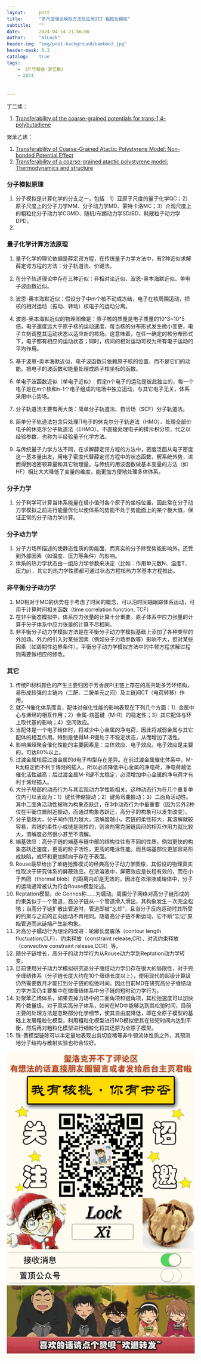 ```yaml
---
layout:     post
title:      "多尺度理论模拟方法及应用III·粗粒化模拟"
subtitle:   ""
date:       2024-04-14 21:56:00
author:     "XiLock"
header-img: "img/post-background/bamboo3.jpg"
header-mask: 0.3
catalog:    true
tags:
    - 《斤竹精舍·游艺集》
    - 2024


---
```


丁二烯：
1. [Transferability of the coarse-grained potentials for trans-1,4-polybutadiene](https://www.sci-hub.ee/10.1039/c5cp05017k)

聚苯乙烯：
1. [Transferability of Coarse-Grained Atactic Polystyrene Model: Non-bonded Potential Effect](https://www.sci-hub.ee/10.1039/C6CP03753D)
1. [Transferability of a coarse-grained atactic polystyrene model: Thermodynamics and structure](https://www.sci-hub.ee/10.1016/j.polymer.2018.06.057)

### 分子模拟原理
1. 分子模拟是计算化学的分支之一，包括：1）亚原子尺度的量子化学QC；2）原子尺度上的分子力学MM、分子动力学MD、蒙特卡洛MC；3）介观尺度上的粗粒化分子动力学CGMD、随机/布朗动力学SD/BD、耗散粒子动力学DPD。
1. 



### 量子化学计算方法原理
1. 量子化学的理论依据是薛定谔方程，在传统量子力学方法中，有2种近似求解薛定谔方程的方法：分子轨道法、价键法。
1. 在分子轨道理论中存在三种近似：非相对论近似、波恩-奥本海默近似、单电子波函数近似。
1. 波恩-奥本海默近似：假设分子中m个核不动或冻结，电子在核周围运动，把核的相对运动（振动、转动）核电子的运动分离。
1. 波恩-奥本海默近似的物理图像是：原子核的质量是电子质量的10^3~10^5倍，电子速度远大于原子核的运动速度，每当核的分布形式发生微小变更，电子立刻调整其运动状态以适应新的核场。这意味着，在任一确定的核分布形式下，电子都有相应的运动状态；同时，核间的相对运动可视为所有电子运动的平均作用。
1. 基于波恩-奥本海默近似，电子波函数只依赖原子核的位置，而不是它们的动能。把电子的波函数和能量处理成原子核坐标的函数。
1. 单电子波函数近似（单电子近似）：假定n个电子的运动是彼此独立的，每一个电子是在m个核和n-1个电子组成的电场中独立运动，与其它电子无关，体系采用中心势场。
1. 分子轨道法主要有两大类：简单分子轨道法、自洽场（SCF）分子轨道法。
1. 简单分子轨道法包含只处理Π电子的休克尔分子轨道法（HMO）、处理全部价电子的休克尔分子轨道法（EHMO）。不直接处理电子的排斥积分项，代之以经验参数，也称为半经验量子化学方法。

1. 与传统量子力学方法不同，在求解薛定谔方程的方法中，密度泛函从电子密度这一基本量出发，用电子密度代替薛定谔方程中的状态函数，解系统外势，进而得到哈密顿算量和其它物理量。与传统的用波函数做基本变量的方法（如HF）相比大大降低了变量的维度，能更加方便地处理多体体系。

### 分子力学
1. 分子利学可计算当体系能量在极小值时各个原子的坐标位置，因此常在分子动力学模拟之前进行能量优化以使体系的势能不处于势能面上的某个极大值，保证正常的分子动力学计算。

### 分子动力学
1. 分子力场所描述的使静态性质的势能面，而真实的分子除受势能影响外，还受到外部因素（如温度、压力等条件）的影响。
1. 体系的热力学状态由一组热力学参数来决定（比如：作用单元数N、温度T、压力p），其它的热力学性质都可通过状态方程核热力学基本方程推出。


### 非平衡分子动力学
1. MD相对于MC的优势在于考虑了时间的概念，可以沿时间轴跟踪体系运动，可用于计算时间相关函数（time correlation function, TCF）
1. 在非平衡态模拟中，体系应力张量的计算十分重要。原子体系中应力张量的计算于分子体系中应力张量的计算不尽相同。
1. 非平衡分子动力学模拟方法是在平衡分子动力学模拟基础上添加了各种类型的外加场。外力的引入对某些因素（例如分子力场参数等）影响不大，但对某些因素（如周期性边界条件），平衡分子动力学模拟方法中的牛顿方程求解过程则需要做相应的修改。

### 其它
1. 传统PI材料颜色的产生主要归因于芳香族PI主链上存在的高共轭多芳环结构，易形成较强的主链内（二酐、二胺单元之间）及主链间CT（电荷转移）作用。
1. 就Z-N催化体系而言，配体对催化性能的影响表现在下列几个方面：1）金属中心与烯烃的相互作用；2）金属-烷基键（M-R）的稳定性；3）其它配体与环上取代基的影响；4）空间效应。
1. 当配体是一个电子给体时，将减少中心金属的净电荷，因此将减弱金属与其它配体的相互作用。特别是使得M-R键处于不稳定状态，从而增加了活性。
1. 影响烯烃聚合催化性能的主要因素是：立体效应、电子效应。电子效应是主要的，可达80%以上。
1. 过渡金属核后过渡金属的d电子构型存在差异。在前过渡金属催化体系中，M-R太稳定而不利于烯烃的插入，所以必须降低中心金属的净电荷，净电荷越低催化活性越高；后过渡金属M-R键不太稳定，必须增加中心金属的净电荷才有利于烯烃插入。
1. 大分子局部的动态行为与其宏观动力学性能相关。这种动态行为在几个重复单位内可以表现为：1）键长伸缩振动；2）键角弯曲振动；3）二面角活动性。其中二面角活动性被称为构象态跃迁，在3中动态行为中最重要（因为另外2种仅在平衡位置附近振动，而通过构象态跃迁，高分子的构象可以发生改变）。
1. 分子量越大，分子间作用力越大，溶解度越小。若链的柔性较大，其溶解就较容易，若链的柔性小或链是刚性的，则溶剂需克服链段间的相互作用力就比较大，溶解度必然很小甚至不溶解。
1. 端基效应：高分子链的端基与链中部的结构往往有不同的性质，例如更快的构象态跃迁速度，更高的粒子活性，更高的电泳性能。而且端基部位更加容易形成缺陷，成环和更加倾向于存在于表面。
1. Rouse最早给出了单链弛豫模式的经典高分子动力学图像，其假设的物理真实性取决于研究体系的屏蔽效应。在浓溶液中，屏蔽效应是长程有效的，而在小于热团（thermal blob）的距离内却是无效的，因此在浓溶液或熔体中，分子的运动通常被认为符合Rouse模型论述。
1. Reptation模型。de Gennes称……为蠕动。周围分子网络对高分子链形成的约束类似于一个管道，高分子链从一个管道滑入滑出，其构象发生一次完全松弛；当高分子链扩散出管道时，管道即被“忘却”，且当分子反向运动时其所受的约束与之前的正向运动不再相同。随着高分子链不断运动，它不断“忘记”原始管道而从链端产生新构象。
1. 对高分子蠕动行为理论的改进：轮廓长度震荡（contour length fluctuation,CLF）、约束释放（constraint release,CR）、对流约束释放（convective constraint release,CCR）等。
1. 随分子链增长，高分子的动力学行为从Rouse动力学到Reptation动力学转变。
1. 目前使用分子动力学模拟研究高分子缠结动力学仍存在很大的局限性，对于完全缠结体系（分子链长度大约在10个缠结长度以上），使用现代的超级计算级仍然需要数月才能打到分子链的松弛时间。因此目前MD在研究高分子缠结动力学方面仍主要集中在微缠结体系中分子链的短时动力学行为。
1. 对聚苯乙烯体系，如果去掉力场中的二面角项和键角项，其松弛速度可以加快两个数量级。对于真实高分子体系，如何在MD中能够达到其松弛时间，目前主要的处理方法是忽略部分化学细节，使其自由度降低，即在全原子模型的基础上发展粗粒化模型，利用粗粒化模型进行MD模拟使其在较短时间内达到平衡，然后再对粗粒化模型进行细粒化将其还原为全原子模型。
1. 珠-簧模型链除可以半定量地表现出剪切变稀等非牛顿流体性质之外，其预测地分子结构与散射实验也符合较好。


![](/img/wc-tail.GIF)
